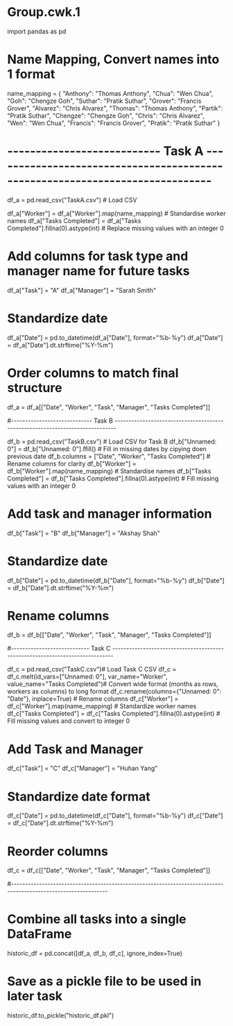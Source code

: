 # Group.cwk.1

import pandas as pd

# Name Mapping, Convert names into 1 format

name_mapping = {
    "Anthony": "Thomas Anthony",
    "Chua": "Wen Chua",
    "Goh": "Chengze Goh",
    "Suthar": "Pratik Suthar",
    "Grover": "Francis Grover",
    "Alvarez": "Chris Alvarez",
    "Thomas": "Thomas Anthony",
    "Partik": "Pratik Suthar",
    "Chengze": "Chengze Goh",
    "Chris": "Chris Alvarez",
    "Wen": "Wen Chua",
    "Francis": "Francis Grover",
    "Pratik": "Pratik Suthar"
}


# --------------------------- Task A -----------------------------------------------------------------------------

df_a = pd.read_csv("TaskA.csv") # Load CSV

df_a["Worker"] = df_a["Worker"].map(name_mapping) # Standardise worker names
df_a["Tasks Completed"] = df_a["Tasks Completed"].fillna(0).astype(int) # Replace missing values with an integer 0
# Add columns for task type and manager name for future tasks
df_a["Task"] = "A"
df_a["Manager"] = "Sarah Smith"

# Standardize date
df_a["Date"] = pd.to_datetime(df_a["Date"], format="%b-%y")
df_a["Date"] = df_a["Date"].dt.strftime("%Y-%m")

# Order columns to match final structure
df_a = df_a[["Date", "Worker", "Task", "Manager", "Tasks Completed"]]



#----------------------------- Task B ------------------------------------------------------------------------------

df_b = pd.read_csv("TaskB.csv") # Load CSV for Task B
df_b["Unnamed: 0"] = df_b["Unnamed: 0"].ffill() # Fill in missing dates by cipying doen previous date
df_b.columns = ["Date", "Worker", "Tasks Completed"] # Rename columns for clarity
df_b["Worker"] = df_b["Worker"].map(name_mapping) # Standardise names
df_b["Tasks Completed"] = df_b["Tasks Completed"].fillna(0).astype(int) # Fill missing values with an integer 0
# Add task and manager information
df_b["Task"] = "B"
df_b["Manager"] = "Akshay Shah"

# Standardize date
df_b["Date"] = pd.to_datetime(df_b["Date"], format="%b-%y")
df_b["Date"] = df_b["Date"].dt.strftime("%Y-%m")

# Rename columns
df_b = df_b[["Date", "Worker", "Task", "Manager", "Tasks Completed"]]

#---------------------------- Task C ------------------------------------------------------------------------------

df_c = pd.read_csv("TaskC.csv")# Load Task C CSV
df_c = df_c.melt(id_vars=["Unnamed: 0"], var_name="Worker", value_name="Tasks Completed")# Convert wide format (months as rows, workers as columns) to long format
df_c.rename(columns={"Unnamed: 0": "Date"}, inplace=True) # Rename columns
df_c["Worker"] = df_c["Worker"].map(name_mapping) # Standardize worker names
df_c["Tasks Completed"] = df_c["Tasks Completed"].fillna(0).astype(int) # Fill missing values and convert to integer 0
# Add Task and Manager
df_c["Task"] = "C"
df_c["Manager"] = "Huhan Yang"

# Standardize date format
df_c["Date"] = pd.to_datetime(df_c["Date"], format="%b-%y")
df_c["Date"] = df_c["Date"].dt.strftime("%Y-%m")

# Reorder columns
df_c = df_c[["Date", "Worker", "Task", "Manager", "Tasks Completed"]]


#----------------------------------------------------------------------------------------------------------------

# Combine all tasks into a single DataFrame
historic_df = pd.concat([df_a, df_b, df_c], ignore_index=True)

# Save as a pickle file to be used in later task
historic_df.to_pickle("historic_df.pkl")
